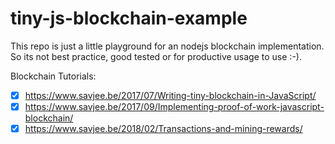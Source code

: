 # tiny-js-blockchain-example
This repo is just a little playground for an nodejs blockchain implementation. So its not best practice, good tested or for productive usage to use :-).

Blockchain Tutorials:
- [x] https://www.savjee.be/2017/07/Writing-tiny-blockchain-in-JavaScript/
- [x] https://www.savjee.be/2017/09/Implementing-proof-of-work-javascript-blockchain/
- [x] https://www.savjee.be/2018/02/Transactions-and-mining-rewards/
